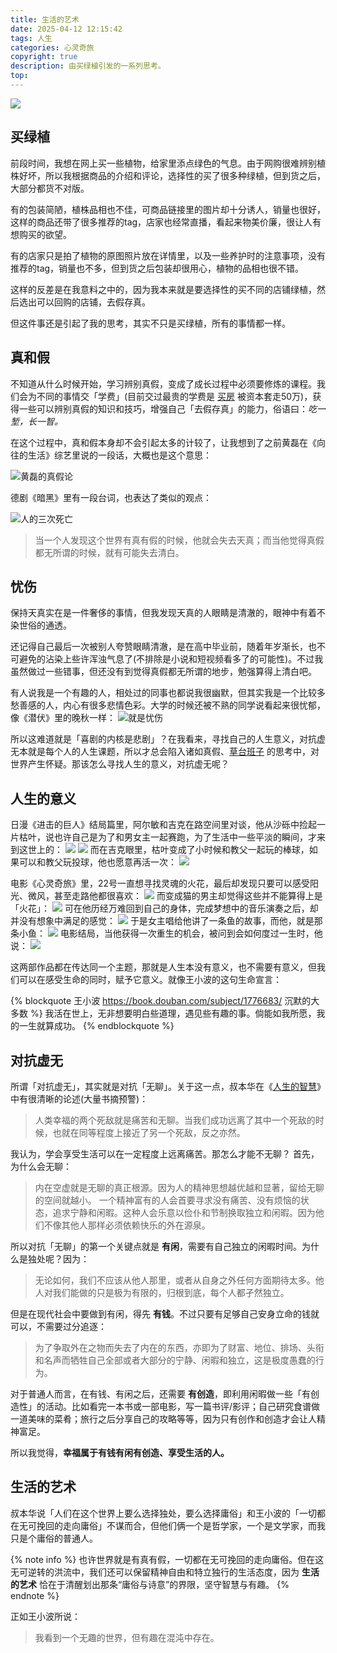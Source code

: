 ```yaml
---
title: 生活的艺术
date: 2025-04-12 12:15:42
tags: 人生
categories: 心灵奇旅
copyright: true
description: 由买绿植引发的一系列思考。
top:
---
```


![](https://s2.loli.net/2025/09/04/W9jaRi7moAdB3Os.jpg)

## 买绿植

前段时间，我想在网上买一些植物，给家里添点绿色的气息。由于网购很难辨别植株好坏，所以我根据商品的介绍和评论，选择性的买了很多种绿植，但到货之后，大部分都货不对版。

有的包装简陋，植株品相也不佳，可商品链接里的图片却十分诱人，销量也很好，这样的商品还带了很多推荐的tag，店家也经常直播，看起来物美价廉，很让人有想购买的欲望。

有的店家只是拍了植物的原图照片放在详情里，以及一些养护时的注意事项，没有推荐的tag，销量也不多，但到货之后包装却很用心，植物的品相也很不错。

这样的反差是在我意料之中的，因为我本来就是要选择性的买不同的店铺绿植，然后选出可以回购的店铺，去假存真。

但这件事还是引起了我的思考，其实不只是买绿植，所有的事情都一样。

## 真和假

不知道从什么时候开始，学习辨别真假，变成了成长过程中必须要修炼的课程。我们会为不同的事情交「学费」(目前交过最贵的学费是 [买房](https://jmyblog.top/i-bought-an-apartment/) 被资本套走50万)，获得一些可以辨别真假的知识和技巧，增强自己「去假存真」的能力，俗语曰：*吃一堑，长一智。*

在这个过程中，真和假本身却不会引起太多的计较了，让我想到了之前黄磊在《向往的生活》综艺里说的一段话，大概也是这个意思：

![黄磊的真假论](https://s2.loli.net/2025/09/04/VtPNde7mS5HJszD.png)

德剧《暗黑》里有一段台词，也表达了类似的观点：

![人的三次死亡](https://s2.loli.net/2025/09/04/1pOxAH2n4FXMZmY.png)

>当一个人发现这个世界有真有假的时候，他就会失去天真；而当他觉得真假都无所谓的时候，就有可能失去清白。

## 忧伤

保持天真实在是一件奢侈的事情，但我发现天真的人眼睛是清澈的，眼神中有着不染世俗的通透。

还记得自己最后一次被别人夸赞眼睛清澈，是在高中毕业前，随着年岁渐长，也不可避免的沾染上些许浑浊气息了(不排除是小说和短视频看多了的可能性)。不过我虽然做过一些错事，但还没有到觉得真假都无所谓的地步，勉强算得上清白吧。

有人说我是一个有趣的人，相处过的同事也都说我很幽默，但其实我是一个比较多愁善感的人，内心有很多悲情色彩。大学的时候还被不熟的同学说看起来很忧郁，像《潜伏》里的晚秋一样：
![就是忧伤](https://s2.loli.net/2025/09/04/3iUdIq6PXk9hyr4.jpg)

所以这难道就是「喜剧的内核是悲剧」？在我看来，寻找自己的人生意义，对抗虚无本就是每个人的人生课题，所以才总会陷入诸如真假、[草台班子](https://jmyblog.top/the-fake-world/) 的思考中，对世界产生怀疑。那该怎么寻找人生的意义，对抗虚无呢？

## 人生的意义

日漫《进击的巨人》结局篇里，阿尔敏和吉克在路空间里对谈，他从沙砾中捡起一片枯叶，说也许自己是为了和男女主一起赛跑，为了生活中一些平淡的瞬间，才来到这世上的：
![](https://s2.loli.net/2025/09/04/qJz48ZSGIoKdDX2.png)
![](https://s2.loli.net/2025/09/04/dfTgCKcvDaJGnyV.png)
而在吉克眼里，枯叶变成了小时候和教父一起玩的棒球，如果可以和教父玩投球，他也愿意再活一次：
![](https://s2.loli.net/2025/09/04/hXuOTc1KZVwMzHr.png)

电影《心灵奇旅》里，22号一直想寻找灵魂的火花，最后却发现只要可以感受阳光、微风，甚至走路他都很喜欢：
![](https://s2.loli.net/2025/09/04/tNVymrY7ARUpG38.png)
而变成猫的男主却觉得这些并不能算得上是「火花」：
![](https://s2.loli.net/2025/09/04/QvzgUSLaswdl4BO.png)
可在他历经万难回到自己的身体，完成梦想中的音乐演奏之后，却并没有想象中满足的感觉：
![](https://s2.loli.net/2025/09/04/Z2biBhsvHqorNkX.png)
于是女主唱给他讲了一条鱼的故事，而他，就是那条小鱼：
![](https://s2.loli.net/2025/09/04/6DABqk3WNKzHItE.png)
电影结局，当他获得一次重生的机会，被问到会如何度过一生时，他说：
![](https://s2.loli.net/2025/09/04/4zJGZ3lTjSK9nm6.png)

这两部作品都在传达同一个主题，那就是人生本没有意义，也不需要有意义，但我们可以在感受生命的同时，赋予它意义。就像王小波的这句生命宣言：

{% blockquote 王小波 https://book.douban.com/subject/1776683/ 沉默的大多数 %}
我活在世上，无非想要明白些道理，遇见些有趣的事。倘能如我所愿，我的一生就算成功。
{% endblockquote %}

## 对抗虚无

所谓「对抗虚无」，其实就是对抗「无聊」。关于这一点，叔本华在《[人生的智慧](https://jmyblog.top/books-thinking/#%E4%BA%BA%E7%94%9F%E7%9A%84%E6%99%BA%E6%85%A7)》中有很清晰的论述(大量书摘预警)：
>人类幸福的两个死敌就是痛苦和无聊。当我们成功远离了其中一个死敌的时候，也就在同等程度上接近了另一个死敌，反之亦然。

我认为，学会享受生活可以在一定程度上远离痛苦。那怎么才能不无聊？
首先，为什么会无聊：
>内在空虚就是无聊的真正根源。因为人的精神思想越优越和显著，留给无聊的空间就越小。
一个精神富有的人会首要寻求没有痛苦、没有烦恼的状态，追求宁静和闲暇。这种人会乐意以俭仆和节制换取独立和闲暇。因为他们不像其他人那样必须依赖快乐的外在源泉。

所以对抗「无聊」的第一个关键点就是 **有闲**，需要有自己独立的闲暇时间。为什么是独处呢？因为：
>无论如何，我们不应该从他人那里，或者从自身之外任何方面期待太多。他人对我们能做的只是极为有限的，归根到底，每个人都孑然独立。

但是在现代社会中要做到有闲，得先 **有钱**。不过只要有足够自己安身立命的钱就可以，不需要过分追逐：
>为了争取外在之物而失去了内在的东西，亦即为了财富、地位、排场、头衔和名声而牺牲自己全部或者大部分的宁静、闲暇和独立，这是极度愚蠢的行为。

对于普通人而言，在有钱、有闲之后，还需要 **有创造**，即利用闲暇做一些「有创造性」的活动。比如看完一本书或一部电影，写一篇书评/影评；自己研究食谱做一道美味的菜肴；旅行之后分享自己的攻略等等，因为只有创作和创造才会让人精神富足。

所以我觉得，**幸福属于有钱有闲有创造、享受生活的人。**

## 生活的艺术

叔本华说「人们在这个世界上要么选择独处，要么选择庸俗」和王小波的「一切都在无可挽回的走向庸俗」不谋而合，但他们俩一个是哲学家，一个是文学家，而我只是个庸俗的普通人。

{% note info %}
也许世界就是有真有假，一切都在无可挽回的走向庸俗。但在这无可逆转的洪流中，我们还可以保留精神自由和特立独行的生活态度，因为 **生活的艺术** 恰在于清醒划出那条“庸俗与诗意”的界限，坚守智慧与有趣。
{% endnote %}

正如王小波所说：
>我看到一个无趣的世界，但有趣在混沌中存在。